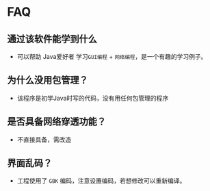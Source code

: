 # FAQ

## 通过该软件能学到什么

- 可以帮助 Java爱好者 学习`GUI编程` + `网络编程`，是一个有趣的学习例子。

## 为什么没用包管理？

- 该程序是初学Java时写的代码，没有用任何包管理的程序

## 是否具备网络穿透功能？

- 不直接具备，需改造

## 界面乱码？

- 工程使用了 `GBK` 编码，注意设置编码，若想修改可以重新编译。